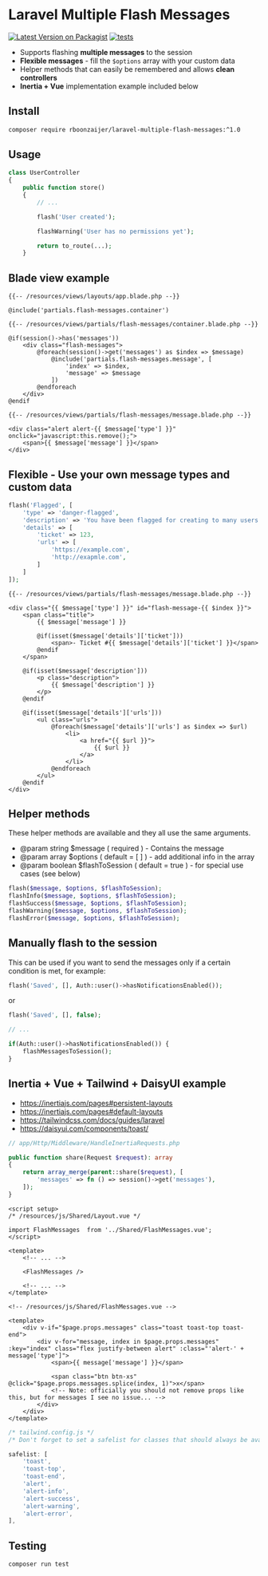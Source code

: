 # Laravel Multiple Flash Messages

[![Latest Version on Packagist](https://img.shields.io/packagist/v/rboonzaijer/laravel-multiple-flash-messages.svg?style=flat-square)](https://packagist.org/packages/rboonzaijer/laravel-multiple-flash-messages)
[![tests](https://github.com/rboonzaijer/laravel-multiple-flash-messages/actions/workflows/tests.yml/badge.svg)](https://github.com/rboonzaijer/laravel-multiple-flash-messages/actions/workflows/tests.yml)

- Supports flashing **multiple messages** to the session
- **Flexible messages** - fill the `$options` array with your custom data
- Helper methods that can easily be remembered and allows **clean controllers**
- **Inertia + Vue** implementation example included below

## Install

```bash
composer require rboonzaijer/laravel-multiple-flash-messages:^1.0
```

## Usage

```php
class UserController
{
    public function store()
    {
        // ...

        flash('User created');

        flashWarning('User has no permissions yet');

        return to_route(...);
    }
```

## Blade view example

```blade
{{-- /resources/views/layouts/app.blade.php --}}

@include('partials.flash-messages.container')
```

```blade
{{-- /resources/views/partials/flash-messages/container.blade.php --}}

@if(session()->has('messages'))
    <div class="flash-messages">
        @foreach(session()->get('messages') as $index => $message)
            @include('partials.flash-messages.message', [
                'index' => $index,
                'message' => $message
            ])
        @endforeach
    </div>
@endif
```

```blade
{{-- /resources/views/partials/flash-messages/message.blade.php --}}

<div class="alert alert-{{ $message['type'] }}" onclick="javascript:this.remove();">
    <span>{{ $message['message'] }}</span>
</div>
```


## Flexible - Use your own message types and custom data

```php
flash('Flagged', [
    'type' => 'danger-flagged',
    'description' => 'You have been flagged for creating to many users',
    'details' => [
        'ticket' => 123,
        'urls' => [
            'https://example.com',
            'http://exapmle.com',
        ]
    ]
]);
```

```blade
{{-- /resources/views/partials/flash-messages/message.blade.php --}}

<div class="{{ $message['type'] }}" id="flash-message-{{ $index }}">
    <span class="title">
        {{ $message['message'] }}

        @if(isset($message['details']['ticket']))
            <span>- Ticket #{{ $message['details']['ticket'] }}</span>
        @endif
    </span>

    @if(isset($message['description']))
        <p class="description">
            {{ $message['description'] }}
        </p>
    @endif

    @if(isset($message['details']['urls']))
        <ul class="urls">
            @foreach($message['details']['urls'] as $index => $url)
                <li>
                    <a href="{{ $url }}">
                        {{ $url }}
                    </a>
                </li>
            @endforeach
        </ul>
    @endif
</div>
```

## Helper methods

These helper methods are available and they all use the same arguments.

- @param string $message ( required ) - Contains the message
- @param array $options ( default = [ ] ) - add additional info in the array
- @param boolean $flashToSession ( default = true ) - for special use cases (see below)

```php
flash($message, $options, $flashToSession);
flashInfo($message, $options, $flashToSession);
flashSuccess($message, $options, $flashToSession);
flashWarning($message, $options, $flashToSession);
flashError($message, $options, $flashToSession);
```

## Manually flash to the session

This can be used if you want to send the messages only if a certain condition is met, for example:

```php
flash('Saved', [], Auth::user()->hasNotificationsEnabled());
```

or

```php
flash('Saved', [], false);

// ...

if(Auth::user()->hasNotificationsEnabled()) {
    flashMessagesToSession();
}
```

## Inertia + Vue + Tailwind + DaisyUI example

- https://inertiajs.com/pages#persistent-layouts
- https://inertiajs.com/pages#default-layouts
- https://tailwindcss.com/docs/guides/laravel
- https://daisyui.com/components/toast/

```php
// app/Http/Middleware/HandleInertiaRequests.php

public function share(Request $request): array
{
    return array_merge(parent::share($request), [
        'messages' => fn () => session()->get('messages'),
    ]);
}
```

```vue
<script setup>
/* /resources/js/Shared/Layout.vue */

import FlashMessages  from '../Shared/FlashMessages.vue';
</script>

<template>
    <!-- ... -->

    <FlashMessages />

    <!-- ... -->
</template>
```

```vue
<!-- /resources/js/Shared/FlashMessages.vue -->

<template>
    <div v-if="$page.props.messages" class="toast toast-top toast-end">
        <div v-for="message, index in $page.props.messages" :key="index" class="flex justify-between alert" :class="'alert-' + message['type']">
            <span>{{ message['message'] }}</span>

            <span class="btn btn-xs" @click="$page.props.messages.splice(index, 1)">x</span>
            <!-- Note: officially you should not remove props like this, but for messages I see no issue... -->
        </div>
    </div>
</template>
```

```js
/* tailwind.config.js */
/* Don't forget to set a safelist for classes that should always be available */

safelist: [
    'toast',
    'toast-top',
    'toast-end',
    'alert',
    'alert-info',
    'alert-success',
    'alert-warning',
    'alert-error',
],
```

## Testing

```
composer run test
```
